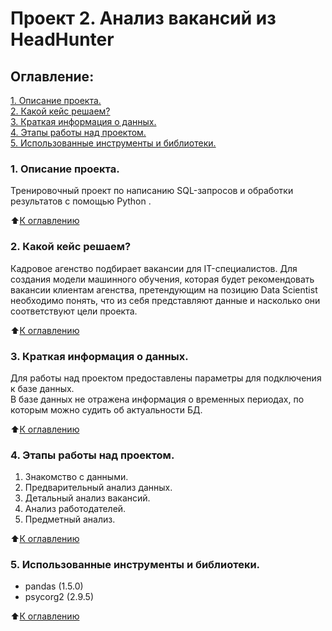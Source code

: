 # Проект 2. Анализ вакансий из HeadHunter

## Оглавление:

[1. Описание проекта.](#1-описание-проекта)<br>
[2. Какой кейс решаем?](#2-какой-кейс-решаем)<br>
[3. Краткая информация о данных.](#3-краткая-информация-о-данных)<br>
[4. Этапы работы над проектом.](#4-этапы-работы-над-проектом)<br>
[5. Использованные инструменты и библиотеки.](#5-использованные-инструменты-и-библиотеки)<br>


### 1. Описание проекта.

Тренировочный проект по написанию SQL-запросов и обработки результатов с помощью Python .<br>

⬆️[К оглавлению](#оглавление)

### 2. Какой кейс решаем?

Кадровое агенство подбирает вакансии для IT-специалистов. Для создания модели машинного обучения, которая будет рекомендовать вакансии клиентам агенства, претендующим на позицию Data Scientist необходимо понять, что из себя представляют данные и насколько они соответствуют цели проекта.<br>

⬆️[К оглавлению](#оглавление)

### 3. Краткая информация о данных.

Для работы над проектом предоставлены параметры для подключения к базе данных.<br>
В базе данных не отражена информация о временных периодах, по которым можно судить об актуальности БД.<br>

⬆️[К оглавлению](#оглавление)

### 4. Этапы работы над проектом.
1. Знакомство с данными.
2. Предварительный анализ данных.
3. Детальный анализ вакансий.
4. Анализ работодателей.
5. Предметный анализ. <br>

⬆️[К оглавлению](#оглавление)

### 5. Использованные инструменты и библиотеки.
* pandas (1.5.0)
* psycorg2 (2.9.5)<br>

⬆️[К оглавлению](#оглавление)